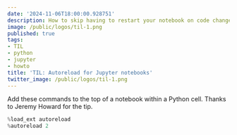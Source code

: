 ```yaml
---
date: '2024-11-06T18:00:00.928751'
description: How to skip having to restart your notebook on code changes.
image: /public/logos/til-1.png
published: true
tags:
- TIL
- python
- jupyter
- howto
title: 'TIL: Autoreload for Jupyter notebooks'
twitter_image: /public/logos/til-1.png
---
```


Add these commands to the top of a notebook within a Python cell. Thanks to Jeremy Howard for the tip.

```python
%load_ext autoreload
%autoreload 2
```